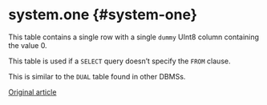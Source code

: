 # system.one {#system-one}

This table contains a single row with a single `dummy` UInt8 column containing the value 0.

This table is used if a `SELECT` query doesn’t specify the `FROM` clause.

This is similar to the `DUAL` table found in other DBMSs.

[Original article](https://clickhouse.tech/docs/en/operations/system-tables/one) <!--hide-->
